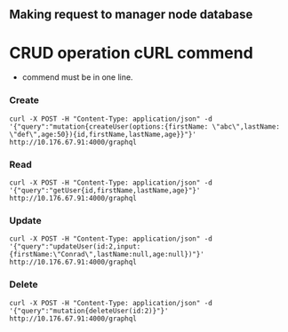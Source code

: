 ## Making request to manager node database

# CRUD operation cURL commend 

* commend must be in one line.

### Create

```
curl -X POST -H "Content-Type: application/json" -d '{"query":"mutation{createUser(options:{firstName: \"abc\",lastName: \"def\",age:50}){id,firstName,lastName,age}}"}' http://10.176.67.91:4000/graphql
```

### Read

```
curl -X POST -H "Content-Type: application/json" -d '{"query":"getUser{id,firstName,lastName,age}"}' http://10.176.67.91:4000/graphql
```

### Update

```
curl -X POST -H "Content-Type: application/json" -d '{"query":"updateUser(id:2,input:{firstName:\"Conrad\",lastName:null,age:null})"}' http://10.176.67.91:4000/graphql
```

### Delete

```
curl -X POST -H "Content-Type: application/json" -d '{"query":"mutation{deleteUser(id:2)}"}' http://10.176.67.91:4000/graphql
```
